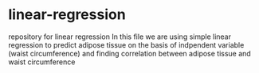# linear-regression
repository for linear regression
In this file we are using simple linear regression to predict adipose tissue on the basis of indpendent variable (waist circumference) and finding correlation between 
adipose tissue and waist circumference 

